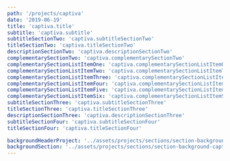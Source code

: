 ```yaml
---
path: '/projects/captiva'
date: '2019-06-19'
title: 'captiva.title'
subtitle: 'captiva.subtitle'
subtitleSectionTwo: 'captiva.subtitleSectionTwo'
titleSectionTwo: 'captiva.titleSectionTwo'
descriptionSectionTwo: 'captiva.descriptionSectionTwo'
complementarySectionTwo: 'captiva.complementarySectionTwo'
complementarySectionListItemOne: 'captiva.complementarySectionListItemOne'
complementarySectionListItemTwo: 'captiva.complementarySectionListItemTwo'
complementarySectionListItemThree: 'captiva.complementarySectionListItemThree'
complementarySectionListItemFour: 'captiva.complementarySectionListItemFour'
complementarySectionListItemFive: 'captiva.complementarySectionListItemFive'
complementarySectionListItemSix: 'captiva.complementarySectionListItemSix'
subtitleSectionThree: 'captiva.subtitleSectionThree'
titleSectionThree: 'captiva.titleSectionThree'
descriptionSectionThree: 'captiva.descriptionSectionThree'
subtitleSectionFour: 'captiva.subtitleSectionFour'
titleSectionFour: 'captiva.titleSectionFour'

backgroundHeaderProject: '../assets/projects/sections/section-background.png'
backgroundSection: '../assets/projects/sections/section-background-captiva.png'
---
```

